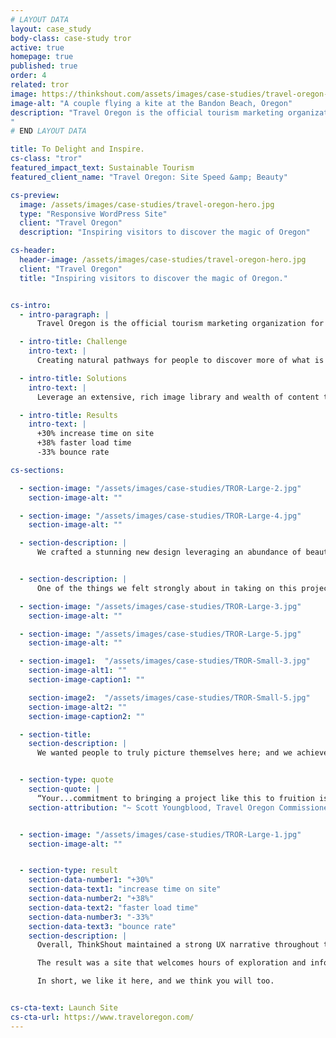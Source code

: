 ```yaml
---
# LAYOUT DATA
layout: case_study
body-class: case-study tror
active: true
homepage: true
published: true
order: 4
related: tror
image: https://thinkshout.com/assets/images/case-studies/travel-oregon-hero.jpg
image-alt: "A couple flying a kite at the Bandon Beach, Oregon"
description: "Travel Oregon is the official tourism marketing organization for the State of Oregon. They work to enhance visitors’ experiences by providing information, resources, and trip planning tools for just about any activity available in our state.
"
# END LAYOUT DATA

title: To Delight and Inspire.
cs-class: "tror"
featured_impact_text: Sustainable Tourism
featured_client_name: "Travel Oregon: Site Speed &amp; Beauty"

cs-preview:
  image: /assets/images/case-studies/travel-oregon-hero.jpg
  type: "Responsive WordPress Site"
  client: "Travel Oregon"
  description: "Inspiring visitors to discover the magic of Oregon"

cs-header:
  header-image: /assets/images/case-studies/travel-oregon-hero.jpg
  client: "Travel Oregon"
  title: "Inspiring visitors to discover the magic of Oregon."


cs-intro:
  - intro-paragraph: |
      Travel Oregon is the official tourism marketing organization for the State of Oregon. They work to enhance visitors’ experiences by providing information, resources, and trip planning tools for just about any activity available in our state. Most importantly, they inspire the public to visit, and consistently convey the magic and whimsy of Oregon.

  - intro-title: Challenge
    intro-text: |
      Creating natural pathways for people to discover more of what is available in Oregon, and truly picture themselves here.

  - intro-title: Solutions
    intro-text: |
      Leverage an extensive, rich image library and wealth of content to drive deep exploration.

  - intro-title: Results
    intro-text: |
      +30% increase time on site
      +38% faster load time
      -33% bounce rate

cs-sections:

  - section-image: "/assets/images/case-studies/TROR-Large-2.jpg"
    section-image-alt: ""

  - section-image: "/assets/images/case-studies/TROR-Large-4.jpg"
    section-image-alt: ""

  - section-description: |
      We crafted a stunning new design leveraging an abundance of beautiful imagery with an information architecture that intuitively drives people to the content they need to plan their visit. But it’s not all good looks. The site, built on WordPress, integrates numerous backend systems including a content repository designed for Destination Management Organizations throughout the state. The new site is blazing fast, with performance wins all around. In fact, page load times decreased from just over eight seconds to five under our watch.


  - section-description: |
      One of the things we felt strongly about in taking on this project was the concept of giving site visitors a sense of “place.” It’s that feeling you get when you see an image of a location so breathtaking that you want to go see it for yourself. And Oregon has no shortage of impressive vistas.

  - section-image: "/assets/images/case-studies/TROR-Large-3.jpg"
    section-image-alt: ""

  - section-image: "/assets/images/case-studies/TROR-Large-5.jpg"
    section-image-alt: ""

  - section-image1:  "/assets/images/case-studies/TROR-Small-3.jpg"
    section-image-alt1: ""
    section-image-caption1: ""

    section-image2:  "/assets/images/case-studies/TROR-Small-5.jpg"
    section-image-alt2: ""
    section-image-caption2: ""

  - section-title:
    section-description: |
      We wanted people to truly picture themselves here; and we achieved this through a feature we implemented on the homepage hero. Visit TravelOregon.com at various times of day from other time zones, and you’ll be served up a scenic image from somewhere in Oregon at the local time here, in Oregon.


  - section-type: quote
    section-quote: |
      “Your...commitment to bringing a project like this to fruition is intense and incredible. Thank you for what your work means to all of us as tourism nerds in Oregon. Thank you!”
    section-attribution: "~ Scott Youngblood, Travel Oregon Commissioner"


  - section-image: "/assets/images/case-studies/TROR-Large-1.jpg"
    section-image-alt: ""


  - section-type: result
    section-data-number1: "+30%"
    section-data-text1: "increase time on site"
    section-data-number2: "+38%"
    section-data-text2: "faster load time"
    section-data-number3: "-33%"
    section-data-text3: "bounce rate"
    section-description: |
      Overall, ThinkShout maintained a strong UX narrative throughout the project lifecycle – this was really more about how Travel Oregon could serve their audiences and tell an attractive, content-rich story of Oregon and all that it has to offer. Additionally, we built an infrastructure that is easy for administrators to maintain and manage — saving time and costs for staff.

      The result was a site that welcomes hours of exploration and information for those considering a visit as well as resident Oregonians themselves.

      In short, we like it here, and we think you will too.


cs-cta-text: Launch Site
cs-cta-url: https://www.traveloregon.com/
---
```

